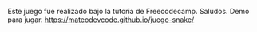 Este juego fue realizado bajo la tutoria de Freecodecamp. Saludos.
Demo para jugar. https://mateodevcode.github.io/juego-snake/
